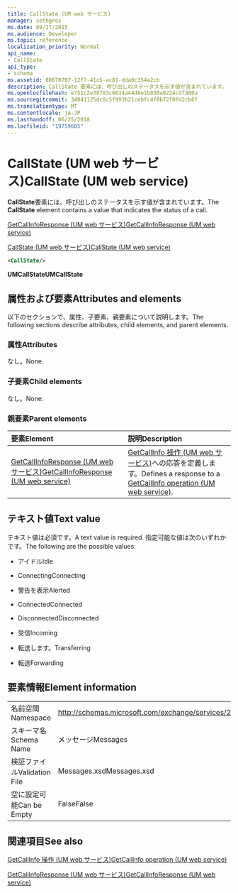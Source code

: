 ```yaml
---
title: CallState (UM web サービス)
manager: sethgros
ms.date: 09/17/2015
ms.audience: Developer
ms.topic: reference
localization_priority: Normal
api_name:
- CallState
api_type:
- schema
ms.assetid: 88670707-12f7-41c5-ac81-dda0c354a2cb
description: CallState 要素には、呼び出しのステータスを示す値が含まれています。
ms.openlocfilehash: e751c2e38783c6634a44d8e1b830a9224cdf300a
ms.sourcegitcommit: 34041125dc8c5f993b21cebfc4f8b72f0fd2cb6f
ms.translationtype: MT
ms.contentlocale: ja-JP
ms.lasthandoff: 06/25/2018
ms.locfileid: "19759605"
---
```

# <a name="callstate-um-web-service"></a><span data-ttu-id="6f2ca-103">CallState (UM web サービス)</span><span class="sxs-lookup"><span data-stu-id="6f2ca-103">CallState (UM web service)</span></span>

<span data-ttu-id="6f2ca-104">**CallState**要素には、呼び出しのステータスを示す値が含まれています。</span><span class="sxs-lookup"><span data-stu-id="6f2ca-104">The **CallState** element contains a value that indicates the status of a call.</span></span> 
  
[<span data-ttu-id="6f2ca-105">GetCallInfoResponse (UM web サービス)</span><span class="sxs-lookup"><span data-stu-id="6f2ca-105">GetCallInfoResponse (UM web service)</span></span>](getcallinforesponse-um-web-service.md)
  
[<span data-ttu-id="6f2ca-106">CallState (UM web サービス)</span><span class="sxs-lookup"><span data-stu-id="6f2ca-106">CallState (UM web service)</span></span>](callstate-um-web-service.md)
  
```xml
<CallState/>
```

 <span data-ttu-id="6f2ca-107">**UMCallState**</span><span class="sxs-lookup"><span data-stu-id="6f2ca-107">**UMCallState**</span></span>
## <a name="attributes-and-elements"></a><span data-ttu-id="6f2ca-108">属性および要素</span><span class="sxs-lookup"><span data-stu-id="6f2ca-108">Attributes and elements</span></span>

<span data-ttu-id="6f2ca-109">以下のセクションで、属性、子要素、親要素について説明します。</span><span class="sxs-lookup"><span data-stu-id="6f2ca-109">The following sections describe attributes, child elements, and parent elements.</span></span>
  
### <a name="attributes"></a><span data-ttu-id="6f2ca-110">属性</span><span class="sxs-lookup"><span data-stu-id="6f2ca-110">Attributes</span></span>

<span data-ttu-id="6f2ca-111">なし。</span><span class="sxs-lookup"><span data-stu-id="6f2ca-111">None.</span></span>
  
### <a name="child-elements"></a><span data-ttu-id="6f2ca-112">子要素</span><span class="sxs-lookup"><span data-stu-id="6f2ca-112">Child elements</span></span>

<span data-ttu-id="6f2ca-113">なし。</span><span class="sxs-lookup"><span data-stu-id="6f2ca-113">None.</span></span>
  
### <a name="parent-elements"></a><span data-ttu-id="6f2ca-114">親要素</span><span class="sxs-lookup"><span data-stu-id="6f2ca-114">Parent elements</span></span>

|<span data-ttu-id="6f2ca-115">**要素**</span><span class="sxs-lookup"><span data-stu-id="6f2ca-115">**Element**</span></span>|<span data-ttu-id="6f2ca-116">**説明**</span><span class="sxs-lookup"><span data-stu-id="6f2ca-116">**Description**</span></span>|
|:-----|:-----|
|[<span data-ttu-id="6f2ca-117">GetCallInfoResponse (UM web サービス)</span><span class="sxs-lookup"><span data-stu-id="6f2ca-117">GetCallInfoResponse (UM web service)</span></span>](getcallinforesponse-um-web-service.md) <br/> |<span data-ttu-id="6f2ca-118">[GetCallInfo 操作 (UM web サービス)](getcallinfo-operation-um-web-service.md)への応答を定義します。</span><span class="sxs-lookup"><span data-stu-id="6f2ca-118">Defines a response to a [GetCallInfo operation (UM web service)](getcallinfo-operation-um-web-service.md).</span></span>  <br/> |
   
## <a name="text-value"></a><span data-ttu-id="6f2ca-119">テキスト値</span><span class="sxs-lookup"><span data-stu-id="6f2ca-119">Text value</span></span>

<span data-ttu-id="6f2ca-120">テキスト値は必須です。</span><span class="sxs-lookup"><span data-stu-id="6f2ca-120">A text value is required.</span></span> <span data-ttu-id="6f2ca-121">指定可能な値は次のいずれかです。</span><span class="sxs-lookup"><span data-stu-id="6f2ca-121">The following are the possible values:</span></span>
  
- <span data-ttu-id="6f2ca-122">アイドル</span><span class="sxs-lookup"><span data-stu-id="6f2ca-122">Idle</span></span>
    
- <span data-ttu-id="6f2ca-123">Connecting</span><span class="sxs-lookup"><span data-stu-id="6f2ca-123">Connecting</span></span>
    
- <span data-ttu-id="6f2ca-124">警告を表示</span><span class="sxs-lookup"><span data-stu-id="6f2ca-124">Alerted</span></span>
    
- <span data-ttu-id="6f2ca-125">Connected</span><span class="sxs-lookup"><span data-stu-id="6f2ca-125">Connected</span></span>
    
- <span data-ttu-id="6f2ca-126">Disconnected</span><span class="sxs-lookup"><span data-stu-id="6f2ca-126">Disconnected</span></span>
    
- <span data-ttu-id="6f2ca-127">受信</span><span class="sxs-lookup"><span data-stu-id="6f2ca-127">Incoming</span></span>
    
- <span data-ttu-id="6f2ca-128">転送します。</span><span class="sxs-lookup"><span data-stu-id="6f2ca-128">Transferring</span></span>
    
- <span data-ttu-id="6f2ca-129">転送</span><span class="sxs-lookup"><span data-stu-id="6f2ca-129">Forwarding</span></span>
    
## <a name="element-information"></a><span data-ttu-id="6f2ca-130">要素情報</span><span class="sxs-lookup"><span data-stu-id="6f2ca-130">Element information</span></span>

|||
|:-----|:-----|
|<span data-ttu-id="6f2ca-131">名前空間</span><span class="sxs-lookup"><span data-stu-id="6f2ca-131">Namespace</span></span>  <br/> |http://schemas.microsoft.com/exchange/services/2006/message  <br/> |
|<span data-ttu-id="6f2ca-132">スキーマ名</span><span class="sxs-lookup"><span data-stu-id="6f2ca-132">Schema Name</span></span>  <br/> |<span data-ttu-id="6f2ca-133">メッセージ</span><span class="sxs-lookup"><span data-stu-id="6f2ca-133">Messages</span></span>  <br/> |
|<span data-ttu-id="6f2ca-134">検証ファイル</span><span class="sxs-lookup"><span data-stu-id="6f2ca-134">Validation File</span></span>  <br/> |<span data-ttu-id="6f2ca-135">Messages.xsd</span><span class="sxs-lookup"><span data-stu-id="6f2ca-135">Messages.xsd</span></span>  <br/> |
|<span data-ttu-id="6f2ca-136">空に設定可能</span><span class="sxs-lookup"><span data-stu-id="6f2ca-136">Can be Empty</span></span>  <br/> |<span data-ttu-id="6f2ca-137">False</span><span class="sxs-lookup"><span data-stu-id="6f2ca-137">False</span></span>  <br/> |
   
## <a name="see-also"></a><span data-ttu-id="6f2ca-138">関連項目</span><span class="sxs-lookup"><span data-stu-id="6f2ca-138">See also</span></span>



[<span data-ttu-id="6f2ca-139">GetCallInfo 操作 (UM web サービス)</span><span class="sxs-lookup"><span data-stu-id="6f2ca-139">GetCallInfo operation (UM web service)</span></span>](getcallinfo-operation-um-web-service.md)
  
[<span data-ttu-id="6f2ca-140">GetCallInfoResponse (UM web サービス)</span><span class="sxs-lookup"><span data-stu-id="6f2ca-140">GetCallInfoResponse (UM web service)</span></span>](getcallinforesponse-um-web-service.md)

